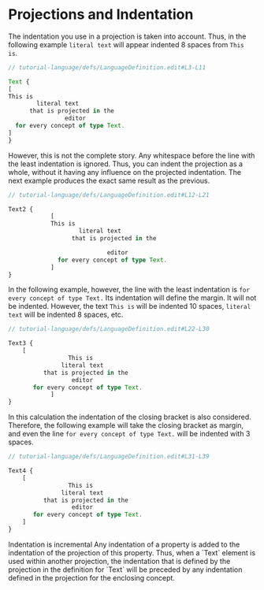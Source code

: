 <script>
    import Note from "../../../../lib/notes/Note.svelte";
     let self;
</script>

# Projections and Indentation
The indentation you use in a projection is taken into account. Thus, in the following example `literal text` will
appear indented 8 spaces from `This is`.

```ts
// tutorial-language/defs/LanguageDefinition.edit#L3-L11

Text {
[
This is
        literal text
      that is projected in the
                editor
  for every concept of type Text.
]
}
```

However, this is not the complete story. Any whitespace before the line with the least indentation is ignored.
Thus, you can indent the projection as a whole, without it having any influence on the projected indentation. 
The next example produces the exact same result as the previous.

```ts
// tutorial-language/defs/LanguageDefinition.edit#L12-L21

Text2 {
            [
            This is
                    literal text
                  that is projected in the

                            editor
              for every concept of type Text.
            ]
}
```
In the following example, however, the line with the least indentation is
`for every concept of type Text.` Its indentation will define the margin. It will
not be indented. However,
the text `This is` will be indented 10 spaces, `literal text` will be indented 8 spaces, etc.

```ts
// tutorial-language/defs/LanguageDefinition.edit#L22-L30

Text3 {
    [
                 This is
               literal text
          that is projected in the
                  editor
       for every concept of type Text.
            ]
}
```

In this calculation the indentation of the closing bracket is also considered. Therefore,
the following example will take the closing bracket as margin, and even the line `for every concept of type Text.`
will be indented with 3 spaces.

```ts
// tutorial-language/defs/LanguageDefinition.edit#L31-L39

Text4 {
    [
                 This is
               literal text
          that is projected in the
                  editor
       for every concept of type Text.
    ]
}
```

<Note>
<svelte:fragment slot="header"> Indentation is incremental</svelte:fragment>
<svelte:fragment slot="content">
Any indentation of a property is added to the indentation of the projection of this property.
Thus, when a `Text` element is used within another projection,
the indentation that is defined by the projection in the definition for `Text` will be preceded
by any indentation defined in the projection for the enclosing concept.
</svelte:fragment>
</Note>
